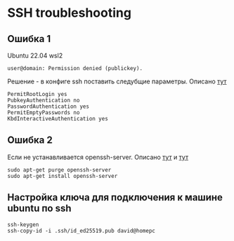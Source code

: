 # SSH troubleshooting

## Ошибка 1

Ubuntu 22.04 wsl2
```
user@domain: Permission denied (publickey).
```

Решение - в конфиге ssh поставить следубщие параметры. Описано [тут](https://askubuntu.com/questions/1252937/unable-to-connect-to-basic-ubuntu-ssh-server-with-password-authentication-perm)
```
PermitRootLogin yes
PubkeyAuthentication no
PasswordAuthentication yes
PermitEmptyPasswords no
KbdInteractiveAuthentication yes
```

## Ошибка 2

Если не устанавливается openssh-server. Описано [тут](https://askubuntu.com/questions/265982/unable-to-start-sshd) и [тут](https://askubuntu.com/questions/603493/apt-get-dependency-issue-open-ssh-client)
```
sudo apt-get purge openssh-server
sudo apt-get install openssh-server
```


## Настройка ключа для подключения к машине ubuntu по ssh

```
ssh-keygen
ssh-copy-id -i .ssh/id_ed25519.pub david@homepc
```
